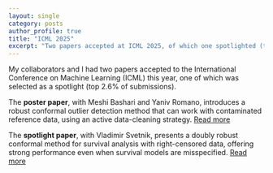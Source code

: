 ```yaml
---
layout: single
category: posts
author_profile: true
title: "ICML 2025"
excerpt: "Two papers accepted at ICML 2025, of which one spotlighted (top 2.6% of submissions)."
---
```

My collaborators and I had two papers accepted to the International Conference on Machine Learning (ICML) this year, one of which was selected as a spotlight (top 2.6% of submissions).

The **poster paper**, with Meshi Bashari and Yaniv Romano, introduces a robust conformal outlier detection method that can work with contaminated reference data, using an active data-cleaning strategy. [Read more](/publications/#robust-conformal-outlier-detection-under-contaminated-reference-data)

The **spotlight paper**, with Vladimir Svetnik, presents a doubly robust conformal method for survival analysis with right-censored data, offering strong performance even when survival models are misspecified. [Read more](/publications/#doubly-robust-conformalized-survival-analysis-with-right-censored-data)
